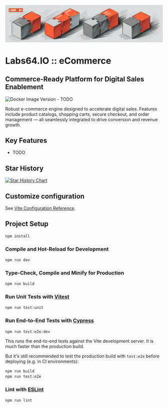 <p align="center"><img src="https://raw.githubusercontent.com/Labs64/.github/refs/heads/master/assets/labs64-io-ecosystem.png"></p>

# Labs64.IO :: eCommerce
## Commerce-Ready Platform for Digital Sales Enablement

![Docker Image Version](https://img.shields.io/docker/v/labs64/ecommerce?logo=docker&logoColor=%23E14817&color=%23E14817) - TODO

Robust e-commerce engine designed to accelerate digital sales. Features include product catalogs, shopping carts, secure checkout, and order management — all seamlessly integrated to drive conversion and revenue growth.

## Key Features

* TODO

## Star History

[![Star History Chart](https://api.star-history.com/svg?repos=Labs64/labs64.io-ecommerce&type=Date)](https://www.star-history.com/#Labs64/labs64.io-ecommerce&Date)

## Customize configuration

See [Vite Configuration Reference](https://vite.dev/config/).

## Project Setup

```sh
npm install
```

### Compile and Hot-Reload for Development

```sh
npm run dev
```

### Type-Check, Compile and Minify for Production

```sh
npm run build
```

### Run Unit Tests with [Vitest](https://vitest.dev/)

```sh
npm run test:unit
```

### Run End-to-End Tests with [Cypress](https://www.cypress.io/)

```sh
npm run test:e2e:dev
```

This runs the end-to-end tests against the Vite development server.
It is much faster than the production build.

But it's still recommended to test the production build with `test:e2e` before deploying (e.g. in CI environments):

```sh
npm run build
npm run test:e2e
```

### Lint with [ESLint](https://eslint.org/)

```sh
npm run lint
```
